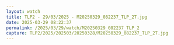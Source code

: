```yaml
---
layout: watch
title: TLP2 - 29/03/2025 - M20250329_082237_TLP_2T.jpg
date: 2025-03-29 08:22:37
permalink: /2025/03/29/watch/M20250329_082237_TLP_2
capture: TLP2/2025/202503/20250328/M20250329_082237_TLP_2T.jpg
---
```

